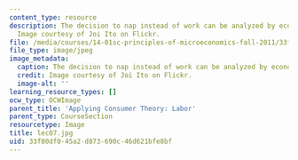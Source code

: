 ```yaml
---
content_type: resource
description: The decision to nap instead of work can be analyzed by economic tools.
  Image courtesy of Joi Ito on Flickr.
file: /media/courses/14-01sc-principles-of-microeconomics-fall-2011/33f80df045a2d873690c46d621bfe8bf_lec07.jpg
file_type: image/jpeg
image_metadata:
  caption: The decision to nap instead of work can be analyzed by economic tools.
  credit: Image courtesy of Joi Ito on Flickr.
  image-alt: ''
learning_resource_types: []
ocw_type: OCWImage
parent_title: 'Applying Consumer Theory: Labor'
parent_type: CourseSection
resourcetype: Image
title: lec07.jpg
uid: 33f80df0-45a2-d873-690c-46d621bfe8bf
---
```

